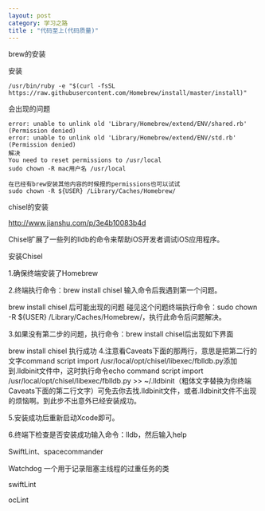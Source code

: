 ```yaml
---
layout: post
category: 学习之路
title : "代码至上(代码质量)"
---
```


brew的安装

安装

```
/usr/bin/ruby -e "$(curl -fsSL https://raw.githubusercontent.com/Homebrew/install/master/install)"
```

会出现的问题

```
error: unable to unlink old 'Library/Homebrew/extend/ENV/shared.rb' (Permission denied)
error: unable to unlink old 'Library/Homebrew/extend/ENV/std.rb' (Permission denied)
解决
You need to reset permissions to /usr/local
sudo chown -R mac用户名 /usr/local

在已经有brew安装其他内容的时候报的permissions也可以试试
sudo chown -R ${USER} /Library/Caches/Homebrew/
```



chisel的安装

http://www.jianshu.com/p/3e4b10083b4d


Chisel扩展了一些列的lldb的命令来帮助iOS开发者调试iOS应用程序。

安装Chisel

1.确保终端安装了Homebrew

2.终端执行命令：brew install chisel  输入命令后我遇到第一个问题。


brew install chisel 后可能出现的问题
碰见这个问题终端执行命令：sudo chown -R ${USER} /Library/Caches/Homebrew/，执行此命令后问题解决。

3.如果没有第二步的问题，执行命令：brew install chisel后出现如下界面


brew install chisel 执行成功
4.注意看Caveats下面的那两行，意思是把第二行的文字command script import /usr/local/opt/chisel/libexec/fblldb.py添加到.lldbinit文件中，这时执行命令echo command script import /usr/local/opt/chisel/libexec/fblldb.py >> ~/.lldbinit（粗体文字替换为你终端Caveats下面的第二行文字）可免去你去找.lldbinit文件，或者.lldbinit文件不出现的烦恼啊。到此步不出意外已经安装成功。

5.安装成功后重新启动Xcode即可。

6.终端下检查是否安装成功输入命令：lldb，然后输入help

SwiftLint、spacecommander



Watchdog 一个用于记录阻塞主线程的过重任务的类





swiftLint 



ocLint

